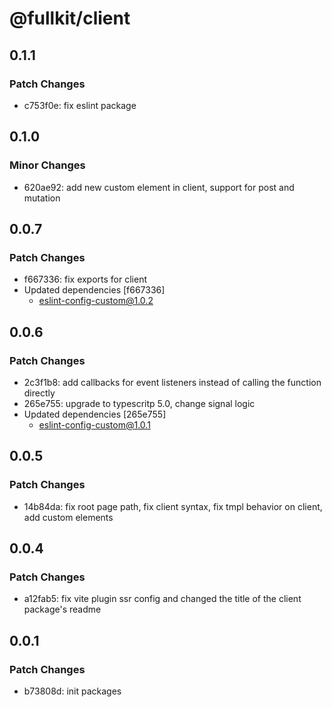 # @fullkit/client

## 0.1.1

### Patch Changes

- c753f0e: fix eslint package

## 0.1.0

### Minor Changes

- 620ae92: add new custom element in client, support for post and mutation

## 0.0.7

### Patch Changes

- f667336: fix exports for client
- Updated dependencies [f667336]
  - eslint-config-custom@1.0.2

## 0.0.6

### Patch Changes

- 2c3f1b8: add callbacks for event listeners instead of calling the function directly
- 265e755: upgrade to typescritp 5.0, change signal logic
- Updated dependencies [265e755]
  - eslint-config-custom@1.0.1

## 0.0.5

### Patch Changes

- 14b84da: fix root page path, fix client syntax, fix tmpl behavior on client, add custom elements

## 0.0.4

### Patch Changes

- a12fab5: fix vite plugin ssr config and changed the title of the client package's readme

## 0.0.1

### Patch Changes

- b73808d: init packages
